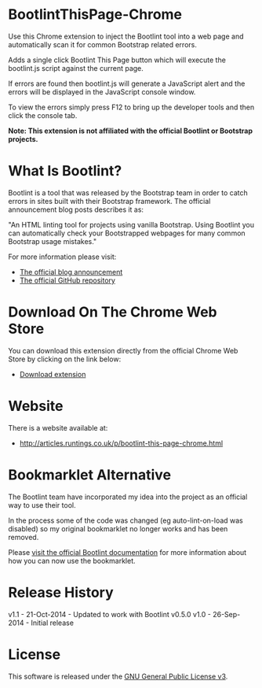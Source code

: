 BootlintThisPage-Chrome
=======================

Use this Chrome extension to inject the Bootlint tool into a web page and automatically scan it for common Bootstrap related errors.

Adds a single click Bootlint This Page button which will execute the bootlint.js script against the current page.

If errors are found then bootlint.js will generate a JavaScript alert and the errors will be displayed in the JavaScript console window.

To view the errors simply press F12 to bring up the developer tools and then click the console tab.

**Note: This extension is not affiliated with the official Bootlint or Bootstrap projects.**

What Is Bootlint?
=================
Bootlint is a tool that was released by the Bootstrap team in order to catch errors in sites built with their Bootstrap framework. The official announcement blog posts describes it as:

"An HTML linting tool for projects using vanilla Bootstrap. Using Bootlint you can automatically check your Bootstrapped webpages for many common Bootstrap usage mistakes."

For more information please visit:

  - [The official blog announcement](http://blog.getbootstrap.com/2014/09/23/bootlint/)
  - [The official GitHub repository](https://github.com/twbs/bootlint)


Download On The Chrome Web Store
================================
You can download this extension directly from the official Chrome Web Store by clicking on the link below:

  - [Download extension](https://chrome.google.com/webstore/detail/bootlint-this-page/cnamjhcdoadndjpjodeclalnmfhkoepb?hl=en&gl=GB)

Website
=======
There is a website available at:

  - http://articles.runtings.co.uk/p/bootlint-this-page-chrome.html
  
  
Bookmarklet Alternative
=======================
The Bootlint team have incorporated my idea into the project as an official way to use their tool. 

In the process some of the code was changed (eg auto-lint-on-load was disabled) so my original bookmarklet no longer works and has been removed. 

Please [visit the official Bootlint documentation](https://github.com/twbs/bootlint#in-the-browser) for more information about how you can now use the bookmarklet.


Release History
===============
v1.1 - 21-Oct-2014 - Updated to work with Bootlint v0.5.0
v1.0 - 26-Sep-2014 - Initial release
  
License
=======
This software is released under the [GNU General Public License v3](http://www.gnu.org/licenses/gpl-3.0.txt).
